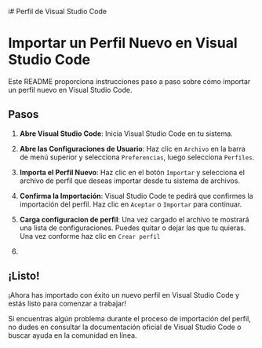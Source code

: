 i# Perfil de Visual Studio Code
# Importar un Perfil Nuevo en Visual Studio Code

Este README proporciona instrucciones paso a paso sobre cómo importar un perfil nuevo en Visual Studio Code.

## Pasos

1. **Abre Visual Studio Code**: Inicia Visual Studio Code en tu sistema.

2. **Abre las Configuraciones de Usuario**: Haz clic en `Archivo` en la barra de menú superior y selecciona `Preferencias`, luego selecciona `Perfiles`.

3. **Importa el Perfil Nuevo**: Haz clic en el botón `Importar` y selecciona el archivo de perfil que deseas importar desde tu sistema de archivos.

4. **Confirma la Importación**: Visual Studio Code te pedirá que confirmes la importación del perfil. Haz clic en `Aceptar` o `Importar` para continuar.

5. **Carga configuracion de perfil**: Una vez cargado el archivo te mostrará una lista de configuraciones. Puedes quitar o dejar las que tu quieras. Una vez conforme haz clic en `Crear perfil`

6. 
## ¡Listo!

¡Ahora has importado con éxito un nuevo perfil en Visual Studio Code y estás listo para comenzar a trabajar!

Si encuentras algún problema durante el proceso de importación del perfil, no dudes en consultar la documentación oficial de Visual Studio Code o buscar ayuda en la comunidad en línea.
